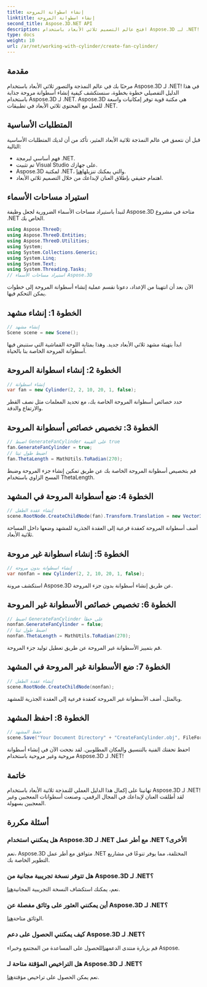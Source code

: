 ```yaml
---
title: إنشاء اسطوانة المروحة
linktitle: إنشاء اسطوانة المروحة
second_title: Aspose.3D.NET API
description: افتح عالم التصميم ثلاثي الأبعاد باستخدام Aspose.3D لـ .NET! قم بإنشاء أسطوانات مذهلة للمروحة وغير المروحة دون عناء. قم بتنزيل النسخة التجريبية الآن.
type: docs
weight: 10
url: /ar/net/working-with-cylinder/create-fan-cylinder/
---
```

## مقدمة
مرحبًا بك في عالم النمذجة والتصور ثلاثي الأبعاد باستخدام Aspose.3D لـ .NET! في هذا الدليل التفصيلي خطوة بخطوة، سنستكشف كيفية إنشاء أسطوانة مروحة جذابة باستخدام Aspose.3D لـ .NET. Aspose.3D هي مكتبة قوية توفر إمكانيات واسعة للعمل مع المحتوى ثلاثي الأبعاد في تطبيقات .NET.
## المتطلبات الأساسية
قبل أن نتعمق في عالم النمذجة ثلاثية الأبعاد المثير، تأكد من أن لديك المتطلبات الأساسية التالية:
- فهم أساسي لبرمجة .NET.
- تم تثبيت Visual Studio على جهازك.
-  Aspose.3D لمكتبة .NET، والتي يمكنك تنزيلها[هنا](https://releases.aspose.com/3d/net/).
- اهتمام حقيقي بإطلاق العنان لإبداعك من خلال التصميم ثلاثي الأبعاد.
## استيراد مساحات الأسماء
لنبدأ باستيراد مساحات الأسماء الضرورية لجعل وظيفة Aspose.3D متاحة في مشروع .NET الخاص بك.
```csharp
using Aspose.ThreeD;
using Aspose.ThreeD.Entities;
using Aspose.ThreeD.Utilities;
using System;
using System.Collections.Generic;
using System.Linq;
using System.Text;
using System.Threading.Tasks;
// استيراد مساحات الأسماء Aspose.3D
```
الآن بعد أن انتهينا من الإعداد، دعونا نقسم عملية إنشاء أسطوانة المروحة إلى خطوات يمكن التحكم فيها.
## الخطوة 1: إنشاء مشهد
```csharp
// إنشاء مشهد
Scene scene = new Scene();
```
ابدأ بتهيئة مشهد ثلاثي الأبعاد جديد. وهذا بمثابة اللوحة القماشية التي ستنبض فيها أسطوانة المروحة الخاصة بنا بالحياة.
## الخطوة 2: إنشاء اسطوانة المروحة
```csharp
// إنشاء اسطوانة
var fan = new Cylinder(2, 2, 10, 20, 1, false);
```
حدد خصائص أسطوانة المروحة الخاصة بك، مع تحديد المعلمات مثل نصف القطر والارتفاع والدقة.
## الخطوة 3: تخصيص خصائص أسطوانة المروحة
```csharp
// اضبط GenerateFanCylinder على القيمة true
fan.GenerateFanCylinder = true;
// اضبط طول ثيتا
fan.ThetaLength = MathUtils.ToRadian(270);
```
قم بتخصيص أسطوانة المروحة الخاصة بك عن طريق تمكين إنشاء جزء المروحة وضبط المسح الزاوي باستخدام ThetaLength.
## الخطوة 4: ضع أسطوانة المروحة في المشهد
```csharp
// إنشاء عقدة الطفل
scene.RootNode.CreateChildNode(fan).Transform.Translation = new Vector3(10, 0, 0);
```
أضف أسطوانة المروحة كعقدة فرعية إلى العقدة الجذرية للمشهد وضعها داخل المساحة ثلاثية الأبعاد.
## الخطوة 5: إنشاء اسطوانة غير مروحة
```csharp
// إنشاء اسطوانة بدون مروحة
var nonfan = new Cylinder(2, 2, 10, 20, 1, false);
```
استكشف مرونة Aspose.3D عن طريق إنشاء أسطوانة بدون جزء المروحة.
## الخطوة 6: تخصيص خصائص الأسطوانة غير المروحة
```csharp
// اضبط GenerateFanCylinder على خطأ
nonfan.GenerateFanCylinder = false;
// اضبط طول ثيتا
nonfan.ThetaLength = MathUtils.ToRadian(270);
```
قم بتمييز الأسطوانة غير المروحة عن طريق تعطيل توليد جزء المروحة.
## الخطوة 7: ضع الأسطوانة غير المروحة في المشهد
```csharp
// إنشاء عقدة الطفل
scene.RootNode.CreateChildNode(nonfan);
```
وبالمثل، أضف الأسطوانة غير المروحة كعقدة فرعية إلى العقدة الجذرية للمشهد.
## الخطوة 8: احفظ المشهد
```csharp
// حفظ المشهد
scene.Save("Your Document Directory" + "CreateFanCylinder.obj", FileFormat.WavefrontOBJ);
```
احفظ تحفتك الفنية بالتنسيق والمكان المطلوبين. لقد نجحت الآن في إنشاء أسطوانة مروحية وغير مروحية باستخدام Aspose.3D لـ .NET!
## خاتمة
تهانينا على إكمال هذا الدليل العملي للنمذجة ثلاثية الأبعاد باستخدام Aspose.3D لـ .NET! لقد أطلقت العنان لإبداعك في المجال الرقمي، وصنعت أسطوانات المعجبين وغير المعجبين بسهولة.
## أسئلة مكررة
### هل يمكنني استخدام Aspose.3D لـ .NET مع أطر عمل .NET الأخرى؟
نعم، Aspose.3D متوافق مع أطر عمل .NET المختلفة، مما يوفر تنوعًا في مشاريع التطوير الخاصة بك.
### هل تتوفر نسخة تجريبية مجانية من Aspose.3D لـ .NET؟
 نعم، يمكنك استكشاف النسخة التجريبية المجانية[هنا](https://releases.aspose.com/).
### أين يمكنني العثور على وثائق مفصلة عن Aspose.3D لـ .NET؟
 الوثائق متاحة[هنا](https://reference.aspose.com/3d/net/).
### كيف يمكنني الحصول على دعم Aspose.3D لـ .NET؟
 قم بزيارة منتدى الدعم[هنا](https://forum.aspose.com/c/3d/18)للحصول على المساعدة من المجتمع وخبراء Aspose.
### هل التراخيص المؤقتة متاحة لـ Aspose.3D لـ .NET؟
 نعم يمكن الحصول على تراخيص مؤقتة[هنا](https://purchase.aspose.com/temporary-license/).